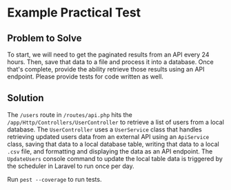 # Example Practical Test

## Problem to Solve

To start, we will need to get the paginated results from an API every 24 hours.  Then, save that data to a file and process it into a database.  Once that's complete, provide the ability retrieve those results using an API endpoint. Please provide tests for code written as well.

## Solution

The `/users` route in `/routes/api.php` hits the `/app/Http/Controllers/UserController` to retrieve a list of users from a local database. The `UserController` uses a `UserService` class that handles retrieving updated users data from an external API using an `ApiService` class, saving that data to a local database table, writing that data to a local `.csv` file, and formatting and displaying the data as an API endpoint. The `UpdateUsers` console command to update the local table data is triggered by the scheduler in Laravel to run once per day.

Run `pest --coverage` to run tests.

